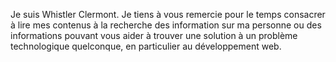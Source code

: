 Je suis Whistler Clermont. Je tiens à vous remercie pour le temps consacrer à lire mes contenus à la recherche des information sur ma personne ou des informations pouvant vous aider à trouver une solution à un problème technologique quelconque, en particulier au développement web. 
